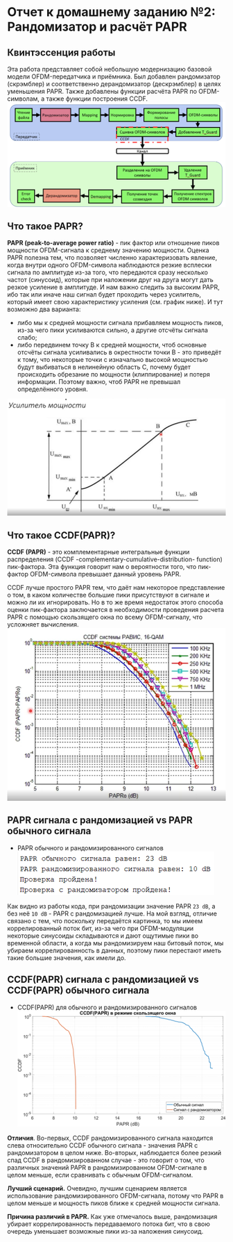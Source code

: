 # Отчет к домашнему заданию №2: Рандомизатор и расчёт PAPR

## Квинтэссенция работы
Эта работа представляет собой небольшую модернизацию базовой модели OFDM-передатчика и приёмника. Был добавлен рандомизатор (скрэмблер) и соответственно дерандомизатор (дескрэмблер) в целях уменьшения PAPR. Также добавлены функции расчёта PAPR по OFDM-символам, а также функции построения CCDF. 
![Alt-text](<graphs/task2.png>)


## Что такое PAPR?
__PAPR (peak-to-average power ratio)__ - пик фактор или отношение пиков мощности OFDM-сигнала к среднему значению мощности. Оценка PAPR полезна тем, что позволяет численно характеризовать явление, когда внутри одного OFDM-символа наблюдаются резкие всплески сигнала по амплитуде из-за того, что передаются сразу несколько частот (синусоид), которые при наложении друг на друга могут дать резкое усиление в амплитуде. И нам важно следить за высоким PAPR, ибо так или иначе наш сигнал будет проходить через усилитель, который имеет свою характеристику усиления (см. график ниже). И тут возможно два варианта:
* либо мы к средней мощности сигнала прибавляем мощность пиков, из-за чего пики усиливаются сильно, а другие отсчёты сигнала слабо;
* либо передвинем точку B к средней мощности, чтоб основные отсчёты сигнала усиливались в окрестности точки B - это приведёт к тому, что некоторые точки с изначально высокой мощностью будут выбиваться в нелинейную область C, почему будет происходить обрезание по мощности (клиппирование) и потеря информации. 
Поэтому важно, чтоб PAPR не превышал определённого уровня.

![Alt-text](<graphs/amp.png>)

## Что такое CCDF(PAPR)?
__CCDF (PAPR)__ - это комплементарные интегральные функции распределения (CCDF -complementary-cumulative-distribution-
function) пик-фактора. Эта функция говорит нам о вероятности того, что пик-фактор OFDM-символа превышает данный уровень PAPR. 

CCDF лучше простого PAPR тем, что даёт нам некоторое представление о том, в каком количестве большие пики присутствуют в сигнале и можно ли их игнорировать. Но в то же время недостаток этого способа оценки пик-фактора заключается в необходимости проведения расчета PAPR с помощью скользящего окна по всему OFDM-сигналу, что усложняет вычисления.
![Alt-text](<graphs/ССDF.png>)

## PAPR сигнала с рандомизацией vs PAPR обычного сигнала

* PAPR обычного и рандомизированного сигналов
![Alt-text](<graphs/PAPR1.png>)

Как видно из работы кода, при рандомизации значение PAPR `23 dB`, а без неё `10 dB` - PAPR с рандомизацией лучше. На мой взгляд, отличие связано с тем, что поскольку передаётся картинка, то мы имеем коррелированный поток бит, из-за чего при OFDM-модуляции некоторые синусоиды складываются и дают ощутимые пики во временной области, а когда мы рандомизируем наш битовый поток, мы убираем коррелированность в данных, поэтому пики перестают иметь такие большие значения, как имели до.

## CCDF(PAPR) сигнала с рандомизацией vs CCDF(PAPR) обычного сигнала
* CCDF(PAPR) для обычного и рандомизированного сигналов
![Alt-text](<graphs/ССDF2.png>)

**Отличия**. Во-первых, CCDF рандомизированного сигнала находится слева относительно CCDF обычного сигнала - значения PAPR  с рандомизатором в целом ниже. Во-вторых, наблюдается более резкий спад CCDF в рандомизированном случае - это говорит о том, что различных значений PAPR в рандомизированном OFDM-сигнале в целом меньше, если сравнивать с обычным OFDM-сигналом.

**Лучший сценарий.** Очевидно, лучшим сценарием является использование рандомизированного OFDM-сигнала, потому что PAPR в целом меньше и мощность пиков ближе к средней мощности сигнала.

**Причина различий в PAPR.** Как уже отмечалось выше, рандомизация убирает коррелированность передаваемого потока бит, что в свою очередь уменьшает возможные пики из-за наложения синусоид.